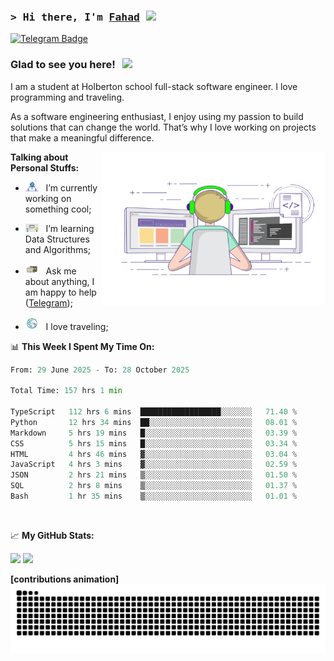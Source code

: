 ### <samp>&gt; Hi there, I'm <a href="https://github.com/Froot1/Froot1" target="_blank">Fahad</a> <img src="https://media.giphy.com/media/hvRJCLFzcasrR4ia7z/giphy.gif" width="25"> </samp>

[![Telegram Badge](https://img.shields.io/badge/-Telegram-0088cc?style=flat-square&logo=Telegram&logoColor=white)](https://t.me/i_fad)

### Glad to see you here! &nbsp; ![](https://visitor-badge.imlete.cn/?id=github.Froot1.visitor-badge&labelColor=444)


I am a student at Holberton school full-stack software engineer. I love programming and traveling.

As a software engineering enthusiast, I enjoy using my passion to build solutions that can change the world. That’s why I love working on projects that make a meaningful difference.
<p float="Right">
<img align="right" alt="GIF" src="https://github.com/Froot1/Froot1/blob/main/assets/coding.gif?raw=true" width="358" height="245"/>
</p>
  


**Talking about Personal Stuffs:**

- <img src="https://github.com/Froot1/Froot1/blob/main/assets/developer.gif?raw=true" width="21" />&nbsp;&nbsp; I’m currently working on something cool;
  
- <img src="https://github.com/Froot1/Froot1/blob/main/assets/lightning.gif?raw=true" width="21" />&nbsp;&nbsp; I’m learning Data Structures and Algorithms;
  
- <img src="https://github.com/Froot1/Froot1/blob/main/assets/message.gif?raw=true" width="21" />&nbsp;&nbsp; Ask me about anything, I am happy to help ([Telegram](https://t.me/i_fad));
  
- <img src="https://github.com/Froot1/Froot1/blob/main/assets/travel.gif?raw=true" width="21" />&nbsp;&nbsp; I love traveling;

  
 

📊 **This Week I Spent My Time On:**

<!--START_SECTION:waka-->

```python
From: 29 June 2025 - To: 28 October 2025

Total Time: 157 hrs 1 min

TypeScript   112 hrs 6 mins  ██████████████████░░░░░░░   71.40 %
Python       12 hrs 34 mins  ██░░░░░░░░░░░░░░░░░░░░░░░   08.01 %
Markdown     5 hrs 19 mins   █░░░░░░░░░░░░░░░░░░░░░░░░   03.39 %
CSS          5 hrs 15 mins   █░░░░░░░░░░░░░░░░░░░░░░░░   03.34 %
HTML         4 hrs 46 mins   ▓░░░░░░░░░░░░░░░░░░░░░░░░   03.04 %
JavaScript   4 hrs 3 mins    ▓░░░░░░░░░░░░░░░░░░░░░░░░   02.59 %
JSON         2 hrs 21 mins   ▒░░░░░░░░░░░░░░░░░░░░░░░░   01.50 %
SQL          2 hrs 8 mins    ▒░░░░░░░░░░░░░░░░░░░░░░░░   01.37 %
Bash         1 hr 35 mins    ▒░░░░░░░░░░░░░░░░░░░░░░░░   01.01 %
```

<!--END_SECTION:waka-->
</br>


📈 **My GitHub Stats:**

<p>
  <img height="180em" src="https://github-readme-stats.vercel.app/api?username=Froot1&show_icons=true&hide_border=true&&count_private=true&include_all_commits=true" />
  <img height="180em" src="https://github-readme-stats.vercel.app/api/top-langs/?username=Froot1&exclude_repo=KNN-Image-Classification&show_icons=true&hide_border=true&layout=compact&langs_count=8"/>
</p>

**[contributions animation]**
<picture>
  <source media="(prefers-color-scheme: dark)" srcset="https://raw.githubusercontent.com/Froot1/Froot1/output/github-contribution-grid-snake-dark.svg"/>
  <source media="(prefers-color-scheme: light)" srcset="https://raw.githubusercontent.com/Froot1/Froot1/output/github-contribution-grid-snake.svg"/>
  <img alt="github contribution grid snake animation" src="https://raw.githubusercontent.com/Froot1/Froot1/output/github-contribution-grid-snake.svg"/>
</picture>
